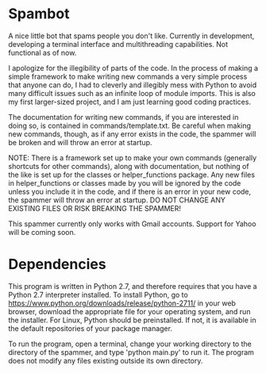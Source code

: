 # Spambot
A nice little bot that spams people you don't like.
Currently in development, developing a terminal interface and multithreading capabilities.
Not functional as of now.

I apologize for the illegibility of parts of the code. In the process of making a simple framework
to make writing new commands a very simple process that anyone can do, I had to cleverly and illegibly mess
with Python to avoid many difficult issues such as an infinite loop of module imports. This is also my first larger-sized project,
and I am just learning good coding practices.

The documentation for writing new commands, if you are interested in doing so, is contained in commands/template.txt. Be careful when making new commands, though, as if any error exists in the code, the spammer will be broken and will throw an error at startup.

NOTE: There is a framework set up to make your own commands (generally shortcuts for other commands),
along with documentation, but nothing of the like is set up for the classes or helper_functions package.
Any new files in helper_functions or classes made by you will be ignored by the code unless you include it in the code,
and if there is an error in your new code, the spammer will throw an error at startup.
DO NOT CHANGE ANY EXISTING FILES OR RISK BREAKING THE SPAMMER!

This spammer currently only works with Gmail accounts. Support for Yahoo will be coming soon.

# Dependencies
This program is written in Python 2.7, and therefore requires that you have a Python 2.7 interpreter installed. To install Python, go to https://www.python.org/downloads/release/python-2711/ in your web browser, download the appropriate file for your operating system, and run the installer. For Linux, Python should be preinstalled. If not, it is available in the default repositories of your package manager.

To run the program, open a terminal, change your working directory to the directory of the spammer, and type 'python main.py' to run it. The program does not modify any files existing outside its own directory.
